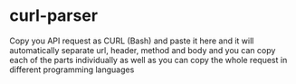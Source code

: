 # curl-parser
Copy you API request as CURL (Bash) and paste it here and it will automatically separate url, header, method and body and you can copy each of the parts individually as well as you can copy the whole request in different programming languages
